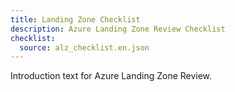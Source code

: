 ```yaml
---
title: Landing Zone Checklist
description: Azure Landing Zone Review Checklist 
checklist:
  source: alz_checklist.en.json
---
```


Introduction text for Azure Landing Zone Review.